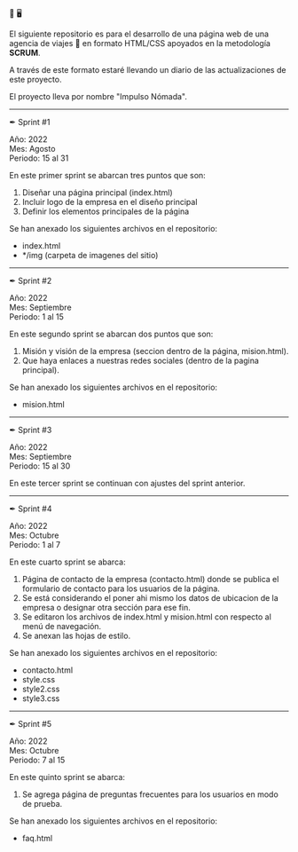 🌱 🖥

El siguiente repositorio es para el desarrollo de una página web de una agencia de viajes 🛫 en formato HTML/CSS apoyados en la metodología <b>SCRUM</b>.

A través de este formato estaré llevando un diario de las actualizaciones de este proyecto.

El proyecto lleva por nombre "Impulso Nómada".

------------------------------------------------------------------------------------

✒ Sprint #1

Año: 2022 <br>
Mes: Agosto <br>
Periodo: 15 al 31

En este primer sprint se abarcan tres puntos que son:

1. Diseñar una página principal (index.html)
2. Incluir logo de la empresa en el diseño principal
3. Definir los elementos principales de la página

Se han anexado los siguientes archivos en el repositorio:
+ index.html
+ */img (carpeta de imagenes del sitio)

------------------------------------------------------------------------------------


✒ Sprint #2

Año: 2022 <br>
Mes: Septiembre <br>
Periodo: 1 al 15

En este segundo sprint se abarcan dos puntos que son:

1. Misión y visión de la empresa (seccion dentro de la página, mision.html).
2. Que haya enlaces a nuestras redes sociales (dentro de la pagina principal).

Se han anexado los siguientes archivos en el repositorio:
+ mision.html


------------------------------------------------------------------------------------


✒ Sprint #3

Año: 2022 <br>
Mes: Septiembre <br>
Periodo: 15 al 30

En este tercer sprint se continuan con ajustes del sprint anterior.


------------------------------------------------------------------------------------


✒ Sprint #4

Año: 2022 <br>
Mes: Octubre <br>
Periodo: 1 al 7

En este cuarto sprint se abarca:

1. Página de contacto de la empresa (contacto.html) donde se publica el formulario de contacto para los usuarios de la página.
2. Se está considerando el poner ahi mismo los datos de ubicacion de la empresa o designar otra sección para ese fin.
3. Se editaron los archivos de index.html y mision.html con respecto al menú de navegación.
4. Se anexan las hojas de estilo.

Se han anexado los siguientes archivos en el repositorio:
+ contacto.html
+ style.css
+ style2.css
+ style3.css


------------------------------------------------------------------------------------


✒ Sprint #5

Año: 2022 <br>
Mes: Octubre <br>
Periodo: 7 al 15

En este quinto sprint se abarca:

1. Se agrega página de preguntas frecuentes para los usuarios en modo de prueba. 

Se han anexado los siguientes archivos en el repositorio:
+ faq.html








